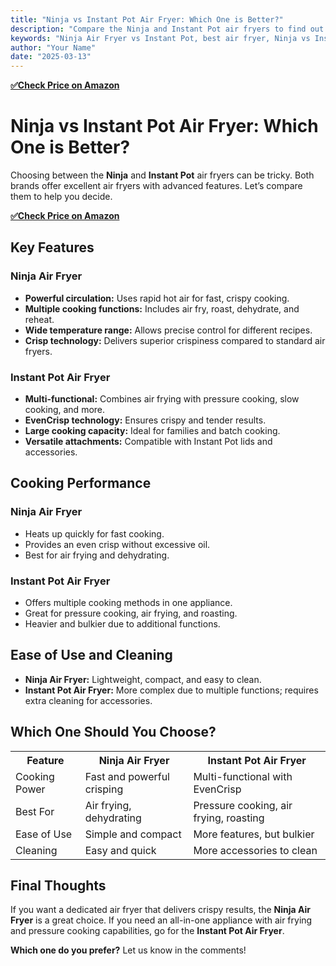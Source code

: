 ```yaml
---
title: "Ninja vs Instant Pot Air Fryer: Which One is Better?"
description: "Compare the Ninja and Instant Pot air fryers to find out which one suits your cooking needs. Learn about features, cooking performance, versatility, and ease of use."
keywords: "Ninja Air Fryer vs Instant Pot, best air fryer, Ninja vs Instant Pot comparison, air fryer review, cooking appliances"
author: "Your Name"
date: "2025-03-13"
---
```

[**✅Check Price on Amazon**](https://amzn.to/3XLIC5G)

# <h1>Ninja vs Instant Pot Air Fryer: Which One is Better?</h1>

<p>Choosing between the <strong>Ninja</strong> and <strong>Instant Pot</strong> air fryers can be tricky. Both brands offer excellent air fryers with advanced features. Let’s compare them to help you decide.</p>

[**✅Check Price on Amazon**](https://amzn.to/3XLIC5G)

## <h2>Key Features</h2>

### <h3>Ninja Air Fryer</h3>
<ul>
<li><strong>Powerful circulation:</strong> Uses rapid hot air for fast, crispy cooking.</li>
<li><strong>Multiple cooking functions:</strong> Includes air fry, roast, dehydrate, and reheat.</li>
<li><strong>Wide temperature range:</strong> Allows precise control for different recipes.</li>
<li><strong>Crisp technology:</strong> Delivers superior crispiness compared to standard air fryers.</li>
</ul>

### <h3>Instant Pot Air Fryer</h3>
<ul>
<li><strong>Multi-functional:</strong> Combines air frying with pressure cooking, slow cooking, and more.</li>
<li><strong>EvenCrisp technology:</strong> Ensures crispy and tender results.</li>
<li><strong>Large cooking capacity:</strong> Ideal for families and batch cooking.</li>
<li><strong>Versatile attachments:</strong> Compatible with Instant Pot lids and accessories.</li>
</ul>

## <h2>Cooking Performance</h2>

### <h3>Ninja Air Fryer</h3>
<ul>
<li>Heats up quickly for fast cooking.</li>
<li>Provides an even crisp without excessive oil.</li>
<li>Best for air frying and dehydrating.</li>
</ul>

### <h3>Instant Pot Air Fryer</h3>
<ul>
<li>Offers multiple cooking methods in one appliance.</li>
<li>Great for pressure cooking, air frying, and roasting.</li>
<li>Heavier and bulkier due to additional functions.</li>
</ul>

## <h2>Ease of Use and Cleaning</h2>

<ul>
<li><strong>Ninja Air Fryer:</strong> Lightweight, compact, and easy to clean.</li>
<li><strong>Instant Pot Air Fryer:</strong> More complex due to multiple functions; requires extra cleaning for accessories.</li>
</ul>

## <h2>Which One Should You Choose?</h2>

<table>
<tr>
<th>Feature</th>
<th>Ninja Air Fryer</th>
<th>Instant Pot Air Fryer</th>
</tr>
<tr>
<td>Cooking Power</td>
<td>Fast and powerful crisping</td>
<td>Multi-functional with EvenCrisp</td>
</tr>
<tr>
<td>Best For</td>
<td>Air frying, dehydrating</td>
<td>Pressure cooking, air frying, roasting</td>
</tr>
<tr>
<td>Ease of Use</td>
<td>Simple and compact</td>
<td>More features, but bulkier</td>
</tr>
<tr>
<td>Cleaning</td>
<td>Easy and quick</td>
<td>More accessories to clean</td>
</tr>
</table>

## <h2>Final Thoughts</h2>

<p>If you want a dedicated air fryer that delivers crispy results, the <strong>Ninja Air Fryer</strong> is a great choice. If you need an all-in-one appliance with air frying and pressure cooking capabilities, go for the <strong>Instant Pot Air Fryer</strong>.</p>

<p><strong>Which one do you prefer?</strong> Let us know in the comments!</p>
